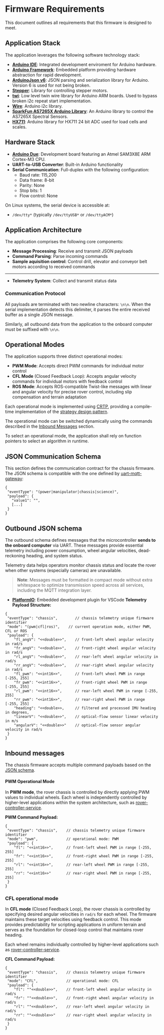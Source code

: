 # Firmware Requirements

This document outlines all requirements that this firmware is designed to meet.

## Application Stack

The application leverages the following software technology stack:

* **[Arduino IDE](https://www.arduino.cc/en/software/)**: Integrated development enviroment for Arduino hardware.
* **[Arduino Framework](https://www.arduino.cc/en/main)**: Embedded platform providing hardware abstraction for rapid development.
* **[ArduinoJson v6](https://arduinojson.org/v6/)**: JSON parsing and serialization library for Arduino. Version 6 is used for not being broken.
* **[Stepper](https://docs.arduino.cc/libraries/stepper/)**: Library for controlling stepper motors.
* **[twi](https://github.com/arduino/ArduinoCore-avr/blob/master/libraries/Wire/src/utility/twi.h)**: Low level twin wire library for Arduino ARM boards. Used to bypass broken i2c repeat start implementation.
* **[Wire](https://docs.arduino.cc/language-reference/en/functions/communication/wire/)**: Arduino i2c library.
* **[SparkFun AS7265X Arduino Library](https://github.com/sparkfun/SparkFun_AS7265X_Arduino_Library)**: An Arduino library to control the AS7265X Spectral Sensors.
* **[HX711](https://github.com/RobTillaart/HX711)**: Arduino library for HX711 24 bit ADC used for load cells and scales.

## Hardware Stack

* **[Arduino Due](https://docs.arduino.cc/hardware/due/)**: Development board featuring an Atmel SAM3X8E ARM Cortex-M3 CPU.
* **UART-to-USB Converter**: Built-in Arduino functionality
* **Serial Communication**: Full-duplex with the following configuration:
  - Baud rate: 115,200
  - Data frame: 8-bit
  - Parity: None
  - Stop bits: 1
  - Flow control: None

On Linux systems, the serial device is accessible at:
* `/dev/tty*` (typically `/dev/ttyUSB*` or `/dev/ttyACM*`)

## Application Architecture

The application comprises the following core components:

* **Message Processing**: Receive and transmit JSON payloads
* **Command Parsing**: Parse incoming commands
* **Sample aquisition control**: Control drill, elevator and conveyor belt motors according to received commands
* **
* **Telemetry System**: Collect and transmit status data
### Communication Protocol

All payloads are terminated with two newline characters: `\n\n`. When the serial implementation detects this delimiter, it parses the entire received buffer as a single JSON message.

Similarly, all outbound data from the application to the onboard computer must be suffixed with `\n\n`.

## Operational Modes

The application supports three distinct operational modes:

* **PWM Mode**: Accepts direct PWM commands for individual motor control
* **CFL Mode** (Closed Feedback Loop): Accepts angular velocity commands for individual motors with feedback control
* **ROS Mode**: Accepts ROS-compatible Twist-like messages with linear and angular velocity for precise rover control,
including slip compensation and terrain adaptation

Each operational mode is implemented using [CRTP](http://en.wikipedia.org/wiki/Curiously_recurring_template_pattern), providing a compile-time implementation of the [strategy design pattern](https://en.wikipedia.org/wiki/Strategy_pattern).

The operational mode can be switched dynamically using the commands described in the [Inbound Messages](#inbound-messages) section.

To select an operational mode, the application shall rely on function pointers to select
an algorithm in runtime.

## JSON Communication Schema

This section defines the communication contract for the chassis firmware. The JSON schema is compatible 
with the one defined by [uart-mqtt-gateway](../../uart-mqtt-gateway/README.md#json-schema):

```
{
 "eventType": "(power|manipulator|chassis|science)",
 "payload": {
   "value1": "",
   [...]
 }
}
```

## Outbound JSON schema

The outbound schema defines messages that the microcontroller **sends to the onboard computer** via UART. 
These messages provide essential telemetry including power consumption, wheel angular velocities, 
dead-reckoning heading, and system status.

Telemetry data helps operators monitor chassis status and locate the rover when other systems 
(especially cameras) are unavailable.

> **Note**: Messages must be formatted in compact mode without extra whitespace to optimize transmission
> speed across all services, including the MQTT integration layer.
* **[PlatformIO](https://github.com/platformio/platformio)**: Embedded development plugin for VSCode
**Telemetry Payload Structure:**

```
{
 "eventType": "chassis",        // chassis telemetry unique firmware identifier
 "mode": "(pwm|cfl|ros)",    // current operation mode, either PWM, CFL or ROS
 "payload": {
    "fl_angV": "<<double>>",    // front-left wheel angular velocity in rad/s
    "fr_angV": "<<double>>",    // front-right wheel angular velocity in rad/s
    "rl_angV": "<<double>>",    // rear-left wheel angular velocity in rad/s
    "rr_angV": "<<double>>",    // rear-right wheel angular velocity in rad/s
    "fl_pwm": "<<int16>>",      // front-left wheel PWM in range [-255, 255]
    "fr_pwm": "<<int16>>",      // front-right wheel PWM in range [-255, 255]
    "rl_pwm": "<<int16>>",      // rear-left wheel PWM in range [-255, 255]
    "rr_pwm": "<<int16>>",      // rear-right wheel PWM in range [-255, 255]
    "heading": "<<double>>,     // filtered and processed IMU heading in degrees,
    "linearV": "<<double>>",    // optical-flow sensor linear velocity in m/s
    "angularV": "<<double>>"    // optical-flow sensor angular velocity in rad/s
 }
}
```


## Inbound messages

The chassis firmware accepts multiple command payloads based on the [JSON schema](#json-communication-schema).

#### PWM Operational Mode

In **PWM mode**, the rover chassis is controlled by directly applying PWM values to individual wheels. 
Each wheel is independently controlled by higher-level applications within the system architecture, 
such as [rover-controller-service](../../rover-controller-service/README.md).

**PWM Command Payload:**

```
{
 "eventType": "chassis",    // chassis telemetry unique firmware identifier
 "mode": "pwm",             // operational mode: PWM
 "payload": {
    "fl": "<<int16>>",      // front-left wheel PWM in range [-255, 255]
    "fr": "<<int16>>",      // front-right wheel PWM in range [-255, 255]
    "rl": "<<int16>>",      // rear-left wheel PWM in range [-255, 255]
    "rr": "<<int16>>"       // rear-right wheel PWM in range [-255, 255]
 }
}
```

### **CFL** operational mode

In **CFL mode** (Closed Feedback Loop), the rover chassis is controlled by specifying desired 
angular velocities in `rad/s` for each wheel. The firmware maintains these target velocities 
using feedback control. This mode provides predictability for scripting applications in uniform 
terrain and serves as the foundation for closed-loop control that maintains rover heading.

Each wheel remains individually controlled by higher-level applications such as [
    rover-controller-service](../../rover-controller-service/README.md).

**CFL Command Payload:**
```
{
 "eventType": "chassis",    // chassis telemetry unique firmware identifier
 "mode": "CFL",             // operational mode: CFL
 "payload": {
    "fl": ""<<double>>",    // front-left wheel angular velocity in rad/s
    "fr": ""<<double>>",    // front-right wheel angular velocity in rad/s
    "rl": ""<<double>>",    // rear-left wheel angular velocity in rad/s
    "rr": ""<<double>>"     // rear-right wheel angular velocity in rad/s
 }
}
```
